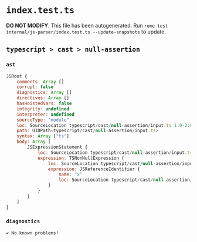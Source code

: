 # `index.test.ts`

**DO NOT MODIFY**. This file has been autogenerated. Run `rome test internal/js-parser/index.test.ts --update-snapshots` to update.

## `typescript > cast > null-assertion`

### `ast`

```javascript
JSRoot {
	comments: Array []
	corrupt: false
	diagnostics: Array []
	directives: Array []
	hasHoistedVars: false
	integrity: undefined
	interpreter: undefined
	sourceType: "module"
	loc: SourceLocation typescript/cast/null-assertion/input.ts 1:0-2:0
	path: UIDPath<typescript/cast/null-assertion/input.ts>
	syntax: Array ["ts"]
	body: Array [
		JSExpressionStatement {
			loc: SourceLocation typescript/cast/null-assertion/input.ts 1:0-1:3
			expression: TSNonNullExpression {
				loc: SourceLocation typescript/cast/null-assertion/input.ts 1:0-1:2
				expression: JSReferenceIdentifier {
					name: "x"
					loc: SourceLocation typescript/cast/null-assertion/input.ts 1:0-1:1 (x)
				}
			}
		}
	]
}
```

### `diagnostics`

```
✔ No known problems!

```
